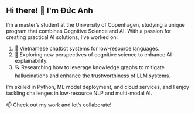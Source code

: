 ## Hi there! 👋 I'm Đức Anh
I’m a master’s student at the University of Copenhagen, studying a unique program that combines Cognitive Science and AI. With a passion for creating practical AI solutions, I’ve worked on:

1. 🤖 Vietnamese chatbot systems for low-resource languages.
2. 🌟 Exploring new perspectives of cognitive science to enhance AI explainability.
3. 🔍 Researching how to leverage knowledge graphs to mitigate hallucinations and enhance the trustworthiness of LLM systems.

I’m skilled in Python, ML model deployment, and cloud services, and I enjoy tackling challenges in low-resource NLP and multi-modal AI.

📫 Check out my work and let’s collaborate!
